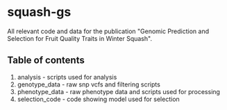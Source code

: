 # squash-gs
All relevant code and data for the publication "Genomic Prediction and Selection for Fruit Quality Traits in Winter Squash". 

## Table of contents
1. analysis - scripts used for analysis
2. genotype_data - raw snp vcfs and filtering scripts
3. phenotype_data - raw phenotype data and scripts used for processing
4. selection_code - code showing model used for selection
